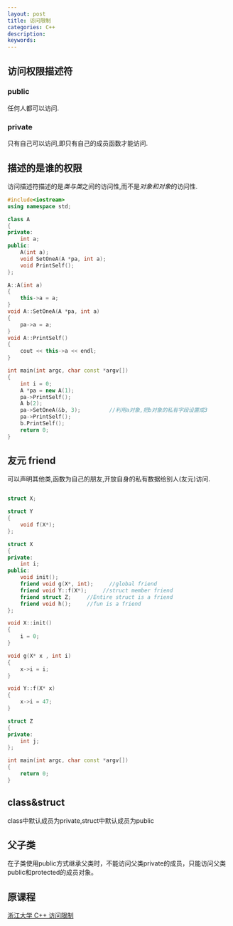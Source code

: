 ```yaml
---
layout: post
title: 访问限制
categories: C++
description: 
keywords: 
---
```


## 访问权限描述符

### public
任何人都可以访问.

### private

只有自己可以访问,即只有自己的成员函数才能访问.


## 描述的是谁的权限
访问描述符描述的是*类与类*之间的访问性,而不是*对象和对象*的访问性.


``` cpp
#include<iostream>
using namespace std;

class A
{
private:
    int a;
public:
    A(int a);
    void SetOneA(A *pa, int a);
    void PrintSelf();
};

A::A(int a)
{
    this->a = a;
}
void A::SetOneA(A *pa, int a)
{
    pa->a = a;
}
void A::PrintSelf()
{
    cout << this->a << endl;
}

int main(int argc, char const *argv[])
{
    int i = 0;
    A *pa = new A(1);
    pa->PrintSelf();
    A b(2);
    pa->SetOneA(&b, 3);         //利用a对象,把b对象的私有字段设置成3
    pa->PrintSelf();
    b.PrintSelf();
    return 0;
}


```

## 友元 friend
可以声明其他类,函数为自己的朋友,开放自身的私有数据给别人(友元)访问.

```cpp

struct X;

struct Y
{
    void f(X*);
};

struct X
{
private:
    int i;
public:
    void init();
    friend void g(X*, int);     //global friend
    friend void Y::f(X*);     //struct member friend
    friend struct Z;     //Entire struct is a friend
    friend void h();     //fun is a friend
};

void X::init()
{
    i = 0;
}

void g(X* x , int i)
{
    x->i = i;
}

void Y::f(X* x)
{
    x->i = 47;
}

struct Z
{
private:
    int j;
};

int main(int argc, char const *argv[])
{
    return 0;
}

```

## class&struct
class中默认成员为private,struct中默认成员为public

## 父子类

在子类使用public方式继承父类时，不能访问父类private的成员，只能访问父类public和protected的成员对象。


## 原课程
[浙江大学 C++ 访问限制](https://www.bilibili.com/video/BV1dE41167hJ?p=12&vd_source=3383f3466a37eca7ccd59d16ae1f100b)
